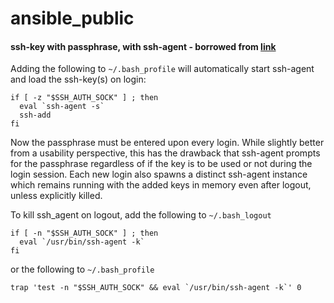 # ansible_public

#### ssh-key with passphrase, with ssh-agent - borrowed from [link](https://unix.stackexchange.com/questions/90853/how-can-i-run-ssh-add-automatically-without-a-password-prompt)

Adding the following to `~/.bash_profile` will automatically start ssh-agent and load the ssh-key(s) on login:


    if [ -z "$SSH_AUTH_SOCK" ] ; then
      eval `ssh-agent -s`
      ssh-add
    fi

Now the passphrase must be entered upon every login. While slightly better from a usability perspective, this has the drawback that ssh-agent prompts for the passphrase regardless of if the key is to be used or not during the login session. Each new login also spawns a distinct ssh-agent instance which remains running with the added keys in memory even after logout, unless explicitly killed.

To kill ssh_agent on logout, add the following to `~/.bash_logout`

    if [ -n "$SSH_AUTH_SOCK" ] ; then
      eval `/usr/bin/ssh-agent -k`
    fi

or the following to `~/.bash_profile`

    trap 'test -n "$SSH_AUTH_SOCK" && eval `/usr/bin/ssh-agent -k`' 0
